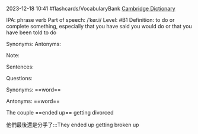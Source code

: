 2023-12-18 10:41
#flashcards/VocabularyBank
[Cambridge Dictionary](https://dictionary.cambridge.org/zht/%E8%A9%9E%E5%85%B8/%E8%8B%B1%E8%AA%9E-%E6%BC%A2%E8%AA%9E-%E7%B9%81%E9%AB%94/carry-sth-out)


IPA: phrase verb
Part of speech: /ˈker.i/
Level: #B1 
Definition: 
to do or complete something, especially that you have said you would do or that you have been told to do

Synonyms:
Antonyms:

Note:

Sentences:


Questions:

Synonyms: ==word==

Antonyms: ==word==

The couple ==ended up== getting divorced

他們最後還是分手了:::They ended up getting broken up

